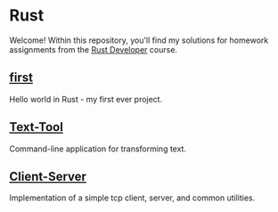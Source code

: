 # Rust

Welcome! Within this repository, you'll find my solutions for homework assignments from the [Rust Developer](https://robotdreams.cz/course/60-rust-developer) course.

## [first](./first)

Hello world in Rust - my first ever project.

## [Text-Tool](./text-tool)

Command-line application for transforming text.

## [Client-Server](./client-server)

Implementation of a simple tcp client, server, and common utilities.
